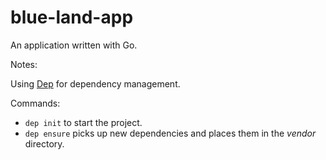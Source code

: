 # blue-land-app

An application written with Go.

Notes:

Using [Dep](https://github.com/golang/dep) for dependency management.

Commands:

* `dep init` to start the project.
* `dep ensure` picks up new dependencies and places them in the *vendor* directory.